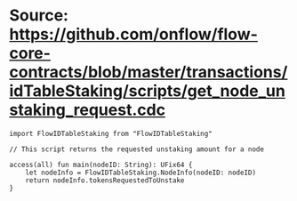 # Source: https://github.com/onflow/flow-core-contracts/blob/master/transactions/idTableStaking/scripts/get_node_unstaking_request.cdc

```
import FlowIDTableStaking from "FlowIDTableStaking"

// This script returns the requested unstaking amount for a node

access(all) fun main(nodeID: String): UFix64 {
    let nodeInfo = FlowIDTableStaking.NodeInfo(nodeID: nodeID)
    return nodeInfo.tokensRequestedToUnstake
}
```